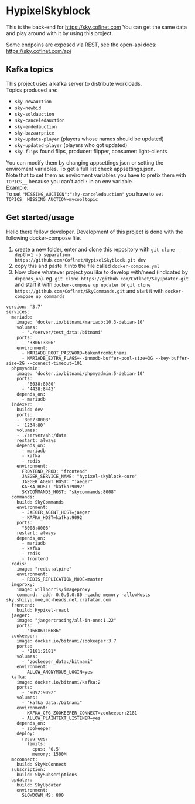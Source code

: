# HypixelSkyblock
This is the back-end for https://sky.coflnet.com 
You can get the same data and play around with it by using this project.

Some endpoins are exposed via REST, see the open-api docs: https://sky.coflnet.com/api


## Kafka topics
This project uses a kafka server to distribute workloads.  
Topics produced are:
* `sky-newauction`
* `sky-newbid`
* `sky-soldauction`
* `sky-canceledauction`
* `sky-endedauction`
* `sky-bazaarprice`  
* `sky-update-player` (players whose names should be updated)
* `sky-updated-player`  (players who got updated)
* `sky-flips`  found flips, producer: flipper, consumer: light-clients

You can modify them by changing appsettings.json or setting the enviroment variables.
To get a full list check appsettings.json.  
Note that to set them as enviroment variables you have to prefix them with `TOPICS__` because you can't add `:` in an env variable.  
Example:  
To set `"MISSING_AUCTION":"sky-canceledauction"` you have to set `TOPICS__MISSING_AUCTION=mycooltopic`

## Get started/usage
Hello there fellow developer. Development of this project is done with the following docker-compose file.
1. create a new folder, enter and clone this repository with `git clone --depth=1 -b separation https://github.com/Coflnet/HypixelSkyblock.git dev`
2. copy this and paste it into the file called `docker-compose.yml`
3. Now clone whatever project you like to develop with/need (indicated by `depends_on`). 
eg. `git clone https://github.com/Coflnet/SkyUpdater.git` and start it with `docker-compose up updater`
or `git clone https://github.com/Coflnet/SkyCommands.git` and start it with `docker-compose up commands`

```
version: '3.7'
services:
  mariadb:
    image: 'docker.io/bitnami/mariadb:10.3-debian-10'
    volumes:
      - './server/test_data:/bitnami'
    ports:
      - '3306:3306'
    environment:
      - MARIADB_ROOT_PASSWORD=takenfrombitnami
      - MARIADB_EXTRA_FLAGS=--innodb-buffer-pool-size=3G --key-buffer-size=2G --connect-timeout=101
  phpmyadmin:
    image: 'docker.io/bitnami/phpmyadmin:5-debian-10'
    ports:
      - '8038:8080'
      - '4438:8443'
    depends_on:
      - mariadb
  indexer:
    build: dev
    ports:
    - '8007:8008'
    - '1234:80'
    volumes:
    - ./server/ah:/data
    restart: always
    depends_on:
      - mariadb
      - kafka
      - redis
    environment: 
      FRONTEND_PROD: "frontend"
      JAEGER_SERVICE_NAME: "hypixel-skyblock-core"
      JAEGER_AGENT_HOST: "jaeger"
      KAFKA_HOST: "kafka:9092"
      SKYCOMMANDS_HOST: "skycommands:8008"
  commands:
    build: SkyCommands
    environment: 
      - JAEGER_AGENT_HOST=jaeger
      - KAFKA_HOST=kafka:9092
    ports:
    - "8008:8008"
    restart: always
    depends_on:
      - mariadb
      - kafka
      - redis
      - frontend
  redis:
    image: "redis:alpine"
    environment:
      - REDIS_REPLICATION_MODE=master
  imgproxy:
    image: willnorris/imageproxy
    command: -addr 0.0.0.0:80 -cache memory -allowHosts sky.shiiyu.moe,mc-heads.net,crafatar.com
  frontend:
    build: Hypixel-react
  jaeger:
    image: "jaegertracing/all-in-one:1.22"
    ports:
      - "16686:16686"
  zookeeper:
    image: docker.io/bitnami/zookeeper:3.7
    ports:
      - "2181:2181"
    volumes:
      - "zookeeper_data:/bitnami"
    environment:
      - ALLOW_ANONYMOUS_LOGIN=yes
  kafka:
    image: docker.io/bitnami/kafka:2
    ports:
      - "9092:9092"
    volumes:
      - "kafka_data:/bitnami"
    environment:
      - KAFKA_CFG_ZOOKEEPER_CONNECT=zookeeper:2181
      - ALLOW_PLAINTEXT_LISTENER=yes
    depends_on:
      - zookeeper
    deploy:
      resources:
        limits:
          cpus: '0.5'
          memory: 1500M
  mcconnect:
    build: SkyMcConnect
  subscription:
    build: SkySubscriptions
  updater:
    build: SkyUpdater
    environment: 
      SLOWDOWN_MS: 800
```